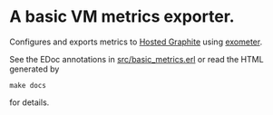 A basic VM metrics exporter.
============================
Configures and exports metrics to
<a href="https://www.hostedgraphite.com/">Hosted Graphite</a> using
<a href="https://github.com/Feuerlabs/exometer">exometer</a>.

See the EDoc annotations in
[src/basic_metrics.erl](https://github.com/emauton/basic_metrics/blob/master/src/basic_metrics.erl)
or read the HTML generated by

    make docs

for details.
